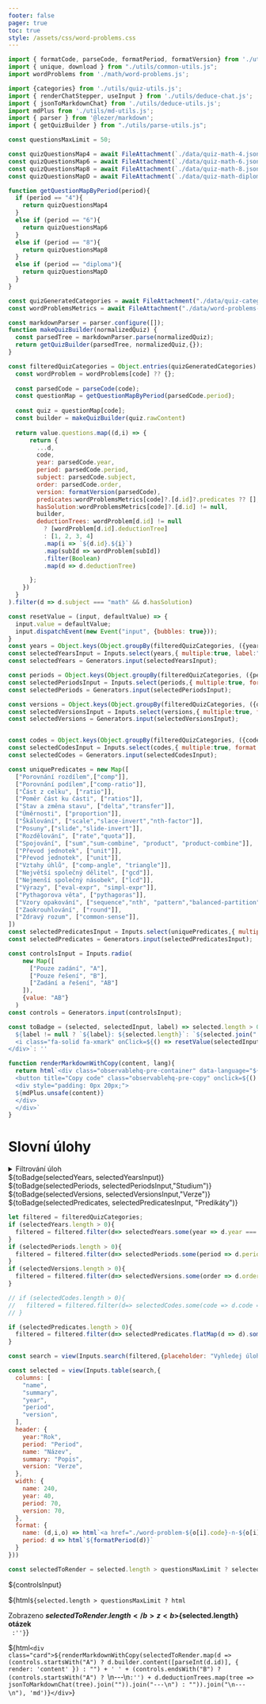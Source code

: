 ```yaml
---
footer: false
pager: true
toc: true
style: /assets/css/word-problems.css
---
```

<style>
  .description {
    font-size: 12px;
    font-style: italic;
  }
 
</style>
```js
import { formatCode, parseCode, formatPeriod, formatVersion} from './utils/quiz-string-utils.js';
import { unique, download } from "./utils/common-utils.js";
import wordProblems from './math/word-problems.js';

import {categories} from './utils/quiz-utils.js';
import { renderChatStepper, useInput } from './utils/deduce-chat.js';
import { jsonToMarkdownChat} from './utils/deduce-utils.js';
import mdPlus from './utils/md-utils.js';
import { parser } from '@lezer/markdown';
import { getQuizBuilder } from "./utils/parse-utils.js";

const questionsMaxLimit = 50;

const quizQuestionsMap4 = await FileAttachment(`./data/quiz-math-4.json`).json();
const quizQuestionsMap6 = await FileAttachment(`./data/quiz-math-6.json`).json();
const quizQuestionsMap8 = await FileAttachment(`./data/quiz-math-8.json`).json();
const quizQuestionsMapD = await FileAttachment(`./data/quiz-math-diploma.json`).json();

function getQuestionMapByPeriod(period){
  if (period == "4"){
    return quizQuestionsMap4
  }
  else if (period == "6"){
    return quizQuestionsMap6
  }
  else if (period == "8"){
    return quizQuestionsMap8
  }
  else if (period == "diploma"){
    return quizQuestionsMapD
  }
}

const quizGeneratedCategories = await FileAttachment("./data/quiz-categories-gemini-2.5-flash.json").json();
const wordProblemsMetrics = await FileAttachment("./data/word-problems-metrics.json").json();

const markdownParser = parser.configure([]);
function makeQuizBuilder(normalizedQuiz) {  
  const parsedTree = markdownParser.parse(normalizedQuiz);
  return getQuizBuilder(parsedTree, normalizedQuiz,{});
}

const filteredQuizCategories = Object.entries(quizGeneratedCategories).flatMap(([code, value]) => {
  const wordProblem = wordProblems[code] ?? {};  
  
  const parsedCode = parseCode(code);      
  const questionMap = getQuestionMapByPeriod(parsedCode.period);
  
  const quiz = questionMap[code];
  const builder = makeQuizBuilder(quiz.rawContent)
  
  return value.questions.map((d,i) => {
      return {
        ...d,
        code,
        year: parsedCode.year,
        period: parsedCode.period,
        subject: parsedCode.subject,
        order: parsedCode.order,
        version: formatVersion(parsedCode),
        predicates:wordProblemsMetrics[code]?.[d.id]?.predicates ?? [],
        hasSolution:wordProblemsMetrics[code]?.[d.id] != null,
        builder,      
        deductionTrees: wordProblem[d.id] != null 
          ? [wordProblem[d.id].deductionTree] 
          : [1, 2, 3, 4]
          .map(i => `${d.id}.${i}`)
          .map(subId => wordProblem[subId])
          .filter(Boolean)
          .map(d => d.deductionTree)

      };
    })
  }
).filter(d => d.subject === "math" && d.hasSolution)

const resetValue = (input, defaultValue) => {
  input.value = defaultValue;
  input.dispatchEvent(new Event("input", {bubbles: true}));
}
const years = Object.keys(Object.groupBy(filteredQuizCategories, ({year}) => year));
const selectedYearsInput = Inputs.select(years,{ multiple:true, label:"Rok"});
const selectedYears = Generators.input(selectedYearsInput);

const periods = Object.keys(Object.groupBy(filteredQuizCategories, ({period}) => period));
const selectedPeriodsInput = Inputs.select(periods,{ multiple:true, format: d => formatPeriod(d), label:"Studium" });
const selectedPeriods = Generators.input(selectedPeriodsInput);

const versions = Object.keys(Object.groupBy(filteredQuizCategories, ({order}) => order));
const selectedVersionsInput = Inputs.select(versions,{ multiple:true, format: order => formatVersion({order}), label:"Verze" });
const selectedVersions = Generators.input(selectedVersionsInput);


const codes = Object.keys(Object.groupBy(filteredQuizCategories, ({code}) => code));
const selectedCodesInput = Inputs.select(codes,{ multiple:true, format: d => formatCode(d), label:"Test" });
const selectedCodes = Generators.input(selectedCodesInput);

const uniquePredicates = new Map([
  ["Porovnání rozdílem",["comp"]],
  ["Porovnání podílem",["comp-ratio"]],
  ["Část z celku", ["ratio"]],
  ["Poměr část ku části", ["ratios"]],
  ["Stav a změna stavu", ["delta","transfer"]],
  ["Úměrnosti", ["proportion"]],
  ["Škálování", ["scale","slace-invert","nth-factor"]],
  ["Posuny",["slide","slide-invert"]],
  ["Rozdělování", ["rate","quota"]],
  ["Spojování", ["sum","sum-combine", "product", "product-combine"]],
  ["Převod jednotek", ["unit"]],
  ["Převod jednotek", ["unit"]],
  ["Vztahy úhlů", ["comp-angle", "triangle"]],
  ["Největší společný dělitel", ["gcd"]],
  ["Nejmenší společný násobek", ["lcd"]],
  ["Výrazy", ["eval-expr", "simpl-expr"]],
  ["Pythagorova věta", ["pythagoras"]],
  ["Vzory opakování", ["sequence","nth", "pattern","balanced-partition"]],
  ["Zaokrouhlování", ["round"]],
  ["Zdravý rozum", ["common-sense"]],
])
const selectedPredicatesInput = Inputs.select(uniquePredicates,{ multiple:true, label:"Predikáty"});
const selectedPredicates = Generators.input(selectedPredicatesInput);

const controlsInput = Inputs.radio(
    new Map([
      ["Pouze zadání", "A"],
      ["Pouze řešení", "B"],
      ["Zadání a řešení", "AB"]
    ]),
    {value: "AB"}
  )
const controls = Generators.input(controlsInput);

const toBadge = (selected, selectedInput, label) => selected.length > 0 ? html`<div class="badge">
  ${label != null ? `${label}: ${selected.length}`: `${selected.join(", ")}` }
  <i class="fa-solid fa-xmark" onClick=${() => resetValue(selectedInput, [])}></i>
</div>`: ''

function renderMarkdownWithCopy(content, lang){
  return html`<div class="observablehq-pre-container" data-language="${lang}">
  <button title="Copy code" class="observablehq-pre-copy" onclick=${() => navigator.clipboard.writeText(content)}><svg width="16" height="16" viewBox="0 0 16 16" fill="none" stroke="currentColor" stroke-width="2"><path d="M2 6C2 5.44772 2.44772 5 3 5H10C10.5523 5 11 5.44772 11 6V13C11 13.5523 10.5523 14 10 14H3C2.44772 14 2 13.5523 2 13V6Z M4 2.00004L12 2.00001C13.1046 2 14 2.89544 14 4.00001V12"></path></svg></button>
  <div style="padding: 0px 20px;">
  ${mdPlus.unsafe(content)}
  </div>
  </div>`
}
```

# Slovní úlohy

<details>
    <summary>
    Filtrování úloh
    </summary>
  <section>
    <div class="grid grid-cols-3">
      <div>
        ${selectedYearsInput}
      </div>
      <div>
        ${selectedPeriodsInput}
      </div>
      <div>
        ${selectedVersionsInput}
      </div>
      <div>
        ${selectedPredicatesInput}
      </div>
    </div>
  </section>
</details>
<div class="h-stack h-stack--l h-stack--wrap">
  ${toBadge(selectedYears, selectedYearsInput)}
  ${toBadge(selectedPeriods, selectedPeriodsInput,"Studium")}
  ${toBadge(selectedVersions, selectedVersionsInput,"Verze")}
  ${toBadge(selectedPredicates, selectedPredicatesInput, "Predikáty")}
</div>



```js
let filtered = filteredQuizCategories;
if (selectedYears.length > 0){
  filtered = filtered.filter(d=> selectedYears.some(year => d.year === year));
}
if (selectedPeriods.length > 0){
  filtered = filtered.filter(d=> selectedPeriods.some(period => d.period === period));
}
if (selectedVersions.length > 0){
  filtered = filtered.filter(d=> selectedVersions.some(order => d.order === order));
}

// if (selectedCodes.length > 0){
//   filtered = filtered.filter(d=> selectedCodes.some(code => d.code === code));
// }

if (selectedPredicates.length > 0){
  filtered = filtered.filter(d=> selectedPredicates.flatMap(d => d).some(predicate => d.predicates.includes(predicate)));
}

const search = view(Inputs.search(filtered,{placeholder: "Vyhledej úlohy…"}));

```

```js
const selected = view(Inputs.table(search,{  
  columns: [
    "name",
    "summary",
    "year",
    "period",
    "version",
  ],
  header: {
    year:"Rok",
    period: "Period",
    name: "Název",
    summary: "Popis",
    version: "Verze",
  },
  width: {
    name: 240,
    year: 40,
    period: 70,
    version: 70,   
  },
  format: {
    name: (d,i,o) => html`<a href="./word-problem-${o[i].code}-n-${o[i].id}" target="_blank">${d}</a>`,
    period: d => html`${formatPeriod(d)}`
  }
}))
```
```js
const selectedToRender = selected.length > questionsMaxLimit ? selected.filter((_,i)=> i < questionsMaxLimit): selected;
```

<div>${controlsInput}</div>

${html`${selected.length > questionsMaxLimit
            ? html`<div class="caution" label="Limit - maximální počet otázek">
              <div>Zobrazeno <b>${selectedToRender.length}</b> z <b>${selected.length} otázek</b></div>
            <div>`
          :''}`}


${html`<div class="card">${renderMarkdownWithCopy(selectedToRender.map(d => (controls.startsWith("A") ? d.builder.content([parseInt(d.id)], { render: 'content' }) : "") + ' ' + (controls.endsWith("B") ?  (controls.startsWith("A") ? `\n---\n`:'') + d.deductionTrees.map(tree => jsonToMarkdownChat(tree).join("")).join("---\n") : "")).join("\n---\n"), 'md')}</div>`}

